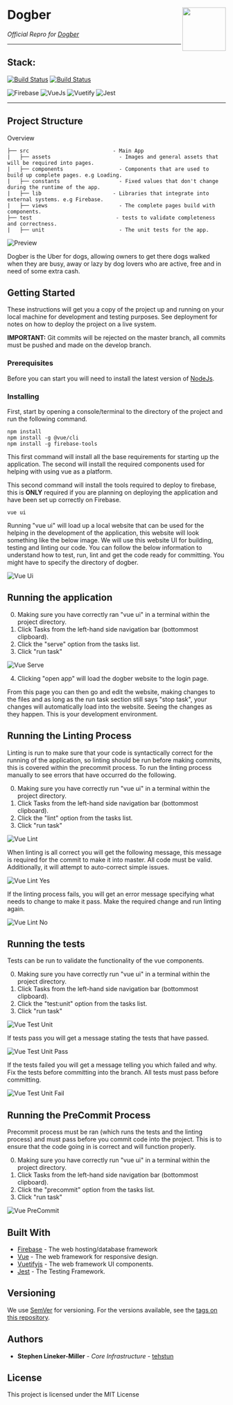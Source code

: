 # Dogber <img align="right" src="https://i.imgur.com/UeDgJwK.png" width=100>

_Official Repro for [Dogber](https://app.dogber.co.uk)_

---

## Stack:

[![Build Status](https://travis-ci.com/tehstun/Dogber.svg?token=yBBSq1qd5HMhutV7avm8&branch=master)](https://travis-ci.com/tehstun/Dogber)
[![Build Status](https://travis-ci.com/tehstun/Dogber.svg?token=yBBSq1qd5HMhutV7avm8&branch=develop)](https://travis-ci.com/tehstun/Dogber)

![Firebase](https://img.shields.io/npm/v/firebase.svg?label=Firebase&logo=Firebase)
![VueJs](https://img.shields.io/npm/v/vue.svg?label=VueJs&logo=Vue)
![Vuetify](https://img.shields.io/npm/v/vuetify.svg?label=Vuetify&logo=Vuetify)
![Jest](https://img.shields.io/npm/v/jest.svg?label=Jest&logo=Jest)

---

## Project Structure

Overview

    ├── src                           - Main App
    |   ├── assets                      - Images and general assets that will be required into pages.
    |   ├── components                  - Components that are used to build up complete pages. e.g Loading.
    |   ├── constants                   - Fixed values that don't change during the runtime of the app.
    |   ├── lib                       - Libraries that integrate into external systems. e.g Firebase.
    |   ├── views                       - The complete pages build with components.
    ├── test                           - tests to validate completeness and correctness.
    |   ├── unit                        - The unit tests for the app.

<img align="middle" src="https://i.imgur.com/M2LPQXY.png" alt="Preview">

Dogber is the Uber for dogs, allowing owners to get there dogs walked when they are busy, away or lazy by dog lovers who are active, free and in need of some extra cash.

## Getting Started

These instructions will get you a copy of the project up and running on your local machine for development and testing purposes. See deployment for notes on how to deploy the project on a live system.

**IMPORTANT:** Git commits will be rejected on the master branch, all commits must be pushed and made on the develop branch.

### Prerequisites

Before you can start you will need to install the latest version of [NodeJs](https://nodejs.org/en/download/).

### Installing

First, start by opening a console/terminal to the directory of the project and run the following command.

```
npm install
npm install -g @vue/cli
npm install -g firebase-tools
```

This first command will install all the base requirements for starting up the application.
The second will install the required components used for helping with using vue as a platform.

This second command will install the tools required to deploy to firebase, this is **ONLY** required if you are planning on deploying the application and have been set up correctly on Firebase.

```
vue ui
```

Running "vue ui" will load up a local website that can be used for the helping in the development of the application, this website will look something like the below image. We will use this website UI for building, testing and linting our code. You can follow the below information to understand how to test, run, lint and get the code ready for committing. You might have to specify the directory of dogber.

<img align="middle" src="https://i.imgur.com/376sSE4.png" alt="Vue Ui">

## Running the application

0. Making sure you have correctly ran "vue ui" in a terminal within the project directory.
1. Click Tasks from the left-hand side navigation bar (bottommost clipboard).
1. Click the "serve" option from the tasks list.
1. Click "run task"

<img align="middle" src="https://i.imgur.com/WAAqECO.png" alt="Vue Serve">

4. Clicking "open app" will load the dogber website to the login page.

From this page you can then go and edit the website, making changes to the files and as long as the run task section still says "stop task", your changes will automatically load into the website. Seeing the changes as they happen. This is your development environment.

## Running the Linting Process

Linting is run to make sure that your code is syntactically correct for the running of the application, so linting should be run before making commits, this is covered within the precommit process. To run the linting process manually to see errors that have occurred do the following.

0. Making sure you have correctly run "vue ui" in a terminal within the project directory.
1. Click Tasks from the left-hand side navigation bar (bottommost clipboard).
1. Click the "lint" option from the tasks list.
1. Click "run task"

<img align="middle" src="https://i.imgur.com/E3wxH0m.png" alt="Vue Lint">

When linting is all correct you will get the following message, this message is required for the commit to make it into master. All code must be valid. Additionally, it will attempt to auto-correct simple issues.

<img align="middle" src="https://i.imgur.com/CUU89pM.png" alt="Vue Lint Yes">

If the linting process fails, you will get an error message specifying what needs to change to make it pass. Make the required change and run linting again.

<img align="middle" src="https://i.imgur.com/zlW3Iv1.png" alt="Vue Lint No">

## Running the tests

Tests can be run to validate the functionality of the vue components.

0. Making sure you have correctly run "vue ui" in a terminal within the project directory.
1. Click Tasks from the left-hand side navigation bar (bottommost clipboard).
1. Click the "test:unit" option from the tasks list.
1. Click "run task"

<img align="middle" src="https://i.imgur.com/Kvb3U9D.png" alt="Vue Test Unit">

If tests pass you will get a message stating the tests that have passed.

<img align="middle" src="https://i.imgur.com/JXbhfJs.png" alt="Vue Test Unit Pass">

If the tests failed you will get a message telling you which failed and why. Fix the tests before committing into the branch. All tests must pass before committing.

<img align="middle" src="https://i.imgur.com/UUzjaKt.png" alt="Vue Test Unit Fail">

## Running the PreCommit Process

Precommit process must be ran (which runs the tests and the linting process) and must pass before you commit code into the project. This is to ensure that the code going in is correct and will function properly.

0. Making sure you have correctly run "vue ui" in a terminal within the project directory.
1. Click Tasks from the left-hand side navigation bar (bottommost clipboard).
1. Click the "precommit" option from the tasks list.
1. Click "run task"

<img align="middle" src="https://i.imgur.com/C0ZirbL.png" alt="Vue PreCommit">

## Built With

- [Firebase](http://www.firebase.com) - The web hosting/database framework
- [Vue](https://vuejs.org/) - The web framework for responsive design.
- [Vuetifyjs](https://vuetifyjs.com/en/) - The web framework UI components.
- [Jest](https://jestjs.io/) - The Testing Framework.

## Versioning

We use [SemVer](http://semver.org/) for versioning. For the versions available, see the [tags on this repository](https://github.com/your/project/tags).

## Authors

- **Stephen Lineker-Miller** - _Core Infrastructure_ - [tehstun](https://github.com/tehstun)

## License

This project is licensed under the MIT License
